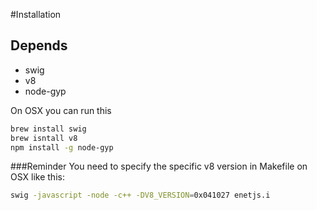 #Installation
## Depends
* swig
* v8
* node-gyp

On OSX you can run this
```sh
brew install swig
brew isntall v8
npm install -g node-gyp
```

###Reminder
You need to specify the specific v8 version in Makefile on OSX like this:

```sh
swig -javascript -node -c++ -DV8_VERSION=0x041027 enetjs.i
```
